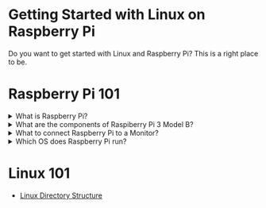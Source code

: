 # Getting Started with Linux on Raspberry Pi

Do you want to get started with Linux and Raspberry Pi? This is a right place to be.

# Raspberry Pi 101


<details> 
  <summary>What is Raspberry Pi? </summary>
  Raspberry Pi is credit-card sized computer system.

  </table>
</details>

<details> 
  <summary>What are the components of Raspiberry Pi 3 Model B? </summary>
  Its components are listed below:<br>
  - USB Port x4<br>
  - LAN port<br>
  - In-built WiFi Modubr<br>
  - Display Port<br>
  - HDMI Port for Video Output<br>
  - Charging Port<br>
  - Memory Card<br>
  - Audio & Video Jack<br>
  - MicroSD Slot<br>
  - On-board Bluetooth 4.1 WiFI<br>
  GPIO Pins<br>
  </table>
</details>

<details> 
  <summary>What to connect Raspberry Pi to a Monitor? </summary>
  Using HDMI cable

  </table>
</details>

<details> 
  <summary>Which OS does Raspberry Pi run? </summary>
  Raspbian OS

  </table>
</details>




# Linux 101

- [Linux Directory Structure]()


